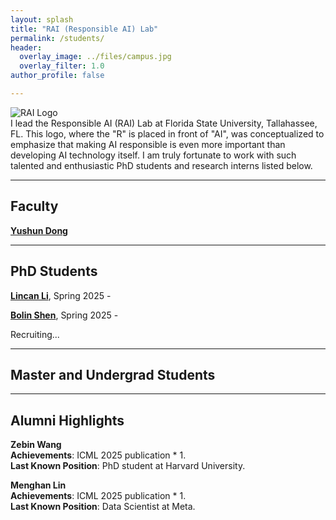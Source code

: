```yaml
---
layout: splash
title: "RAI (Responsible AI) Lab"
permalink: /students/
header:
  overlay_image: ../files/campus.jpg
  overlay_filter: 1.0
author_profile: false

---
```


<div class="rai-container">
  <div class="rai-image-container">
    <img src="../files/rai_logo.png" alt="RAI Logo" class="rai-image">
  </div>
  <div class="rai-text">
    I lead the Responsible AI (RAI) Lab at Florida State University, Tallahassee, FL. This logo, where the "R" is placed in front of "AI", was conceptualized to emphasize that making AI responsible is even more important than developing AI technology itself. I am truly fortunate to work with such talented and enthusiastic PhD students and research interns listed below. 
  </div>
</div>

-------------------
## Faculty

[**Yushun Dong**](https://yushundong.github.io)

-------------------
## PhD Students

[**Lincan Li**](https://lincanli98.github.io), Spring 2025 - 

[**Bolin Shen**](https://blshen.org), Spring 2025 - 


Recruiting...



-------------------
## Master and Undergrad Students



-------------------
## Alumni Highlights

**Zebin Wang**  
**Achievements**: ICML 2025 publication * 1.  
**Last Known Position**: PhD student at Harvard University.    

**Menghan Lin**   
**Achievements**: ICML 2025 publication * 1.   
**Last Known Position**: Data Scientist at Meta.   









